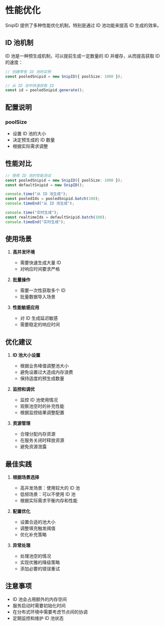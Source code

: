 # 性能优化

SnipID 提供了多种性能优化机制，特别是通过 ID 池功能来提高 ID 生成的效率。

## ID 池机制

ID 池是一种预生成机制，可以提前生成一定数量的 ID 并缓存，从而提高获取 ID 的速度：

```typescript
// 创建带有 ID 池的实例
const pooledSnipid = new SnipID({ poolSize: 1000 });

// 从 ID 池中快速获取 ID
const id = pooledSnipid.generate();
```

## 配置说明

### poolSize

- 设置 ID 池的大小
- 决定预生成的 ID 数量
- 根据实际需求调整

## 性能对比

```typescript
// 使用 ID 池的性能测试
const pooledSnipid = new SnipID({ poolSize: 1000 });
const defaultSnipid = new SnipID();

console.time("从 ID 池生成");
const pooledIds = pooledSnipid.batch(100);
console.timeEnd("从 ID 池生成");

console.time("实时生成");
const realtimeIds = defaultSnipid.batch(100);
console.timeEnd("实时生成");
```

## 使用场景

1. **高并发环境**

   - 需要快速生成大量 ID
   - 对响应时间要求严格

2. **批量操作**

   - 需要一次性获取多个 ID
   - 批量数据导入场景

3. **性能敏感应用**
   - 对 ID 生成延迟敏感
   - 需要稳定的响应时间

## 优化建议

1. **ID 池大小设置**

   - 根据业务峰值调整池大小
   - 避免设置过大造成内存浪费
   - 保持适度的预生成数量

2. **监控和调优**

   - 监控 ID 池使用情况
   - 观察池空时的补充性能
   - 根据监控结果调整配置

3. **资源管理**
   - 合理分配内存资源
   - 在服务关闭时释放资源
   - 避免资源泄露

## 最佳实践

1. **根据场景选择**

   - 高并发场景：使用较大的 ID 池
   - 低频场景：可以不使用 ID 池
   - 根据实际需求平衡内存和性能

2. **配置优化**

   - 设置合适的池大小
   - 调整填充触发阈值
   - 优化补充策略

3. **异常处理**
   - 处理池空的情况
   - 实现优雅的降级策略
   - 添加必要的错误重试

## 注意事项

- ID 池会占用额外的内存空间
- 服务启动时需要初始化时间
- 在分布式环境中需要考虑节点间的协调
- 定期监控和维护 ID 池状态

